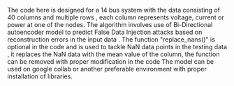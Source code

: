 The code here is designed for a  14 bus system with the data consisting of 40 columns and multiple rows , each column represents voltage, current or power at one of the nodes. 
The algorithm involves use of Bi-Directional autoencoder model to predict False Data Injection attacks based on reconstruction errors in the input data .
The function "replace_nans()" is optional in the code and is used to tackle NaN data points in the testing data , it replaces the NaN data with the mean value of the column, the function can be removed with proper modification in the code 
The model can be used on google collab or another preferable environment with proper installation of libraries.
